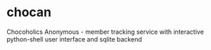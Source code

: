 # chocan
Chocoholics Anonymous - member tracking service with interactive python-shell user interface and sqlite backend
